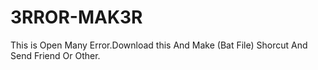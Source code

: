 # 3RROR-MAK3R
This is Open Many Error.Download this And Make (Bat File) Shorcut And Send Friend Or Other.

